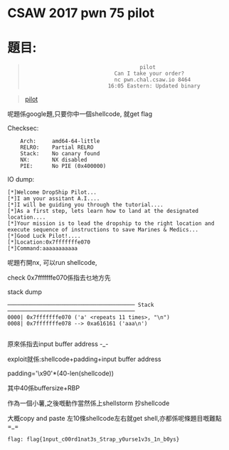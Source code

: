 # CSAW 2017 pwn 75 pilot

# 題目:


>                                         pilot
>                                 Can I take your order?
>                                 nc pwn.chal.csaw.io 8464
>                               16:05 Eastern: Updated binary

>[pilot](pilot)

呢題係google題,只要你中一個shellcode, 就get flag

Checksec:

```pyrhon
    Arch:     amd64-64-little
    RELRO:    Partial RELRO
    Stack:    No canary found
    NX:       NX disabled
    PIE:      No PIE (0x400000)
```

IO dump:

```
[*]Welcome DropShip Pilot...
[*]I am your assitant A.I....
[*]I will be guiding you through the tutorial....
[*]As a first step, lets learn how to land at the designated location....
[*]Your mission is to lead the dropship to the right location and execute sequence of instructions to save Marines & Medics...
[*]Good Luck Pilot!....
[*]Location:0x7fffffffe070
[*]Command:aaaaaaaaaaa

````


呢題冇開nx, 可以run shellcode,

check 0x7fffffffe070係指去乜地方先


stack dump
```
──────────────────────────────────────── Stack ────────────────────────────────────────
0000| 0x7fffffffe070 ('a' <repeats 11 times>, "\n")
0008| 0x7fffffffe078 --> 0xa616161 ('aaa\n')


```

原來係指去input buffer address -_-

exploit就係:shellcode+padding+input buffer address

padding='\x90'*(40-len(shellcode))

其中40係buffersize+RBP 

作為一個小薯,之後嘅動作當然係上shellstorm 抄shellcode

大概copy and paste 左10條shellcode左右就get shell,亦都係呢條題目嘅難點 =_=

```
flag: flag{1nput_c00rd1nat3s_Strap_y0urse1v3s_1n_b0ys}

```


